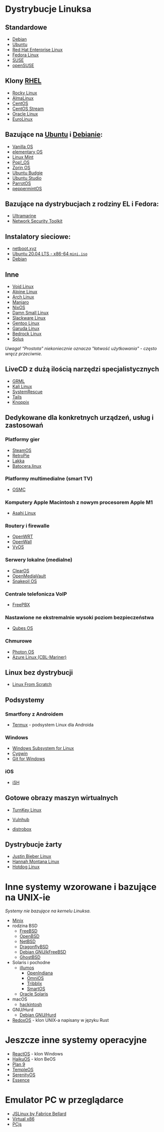 # Dystrybucje Linuksa

## Standardowe

* [Debian](https://www.debian.org/)
* [Ubuntu](https://ubuntu.com/)
* [Red Hat Enterprise Linux](https://www.redhat.com/en/technologies/linux-platforms/enterprise-linux)
* [Fedora Linux](https://fedoraproject.org/)
* [SUSE](https://www.suse.com/)
* [openSUSE](https://www.opensuse.org/)

## Klony [RHEL](https://www.redhat.com/en/technologies/linux-platforms/enterprise-linux)

* [Rocky Linux](https://rockylinux.org/)
* [AlmaLinux](https://almalinux.org/)
* [CentOS](https://www.centos.org/)
* [CentOS Stream](https://www.centos.org/centos-stream/)
* [Oracle Linux](https://www.oracle.com/linux/)
* [EuroLinux](https://en.euro-linux.com/eurolinux/what-is/)

## Bazujące na [Ubuntu](https://ubuntu.com/) i [Debianie](https://www.debian.org/):

* [Vanilla OS](https://vanillaos.org/)
* [elementary OS](https://elementary.io/)
* [Linux Mint](https://linuxmint.com/)
* [Pop!\_OS](https://pop.system76.com/)
* [Zorin OS](https://zorin.com/os/)
* [Ubuntu Budgie](https://ubuntubudgie.org/)
* [Ubuntu Studio](https://ubuntustudio.org/)
* [ParrotOS](https://www.parrotsec.org/)
* [peppermintOS](https://peppermintos.com/)

## Bazujące na dystrybucjach z rodziny EL i Fedora:

* [Ultramarine](https://ultramarine-linux.org/)
* [Network Security Toolkit](https://www.networksecuritytoolkit.org)

## Instalatory sieciowe:

- [netboot.xyz](https://netboot.xyz/)
- [Ubuntu 20.04 LTS - x86-64 `mini.iso`](http://archive.ubuntu.com/ubuntu/dists/focal/main/installer-amd64/current/legacy-images/netboot/)
- [Debian](https://www.debian.org/distrib/netinst)

## Inne

* [Void Linux](https://voidlinux.org/)
* [Alpine Linux](https://alpinelinux.org/)
* [Arch Linux](https://archlinux.org/)
* [Manjaro](https://manjaro.org/)
* [NixOS](https://nixos.org)
* [Damn Small Linux](https://www.damnsmalllinux.org)
* [Slackware Linux](http://www.slackware.com/)
* [Gentoo Linux](https://www.gentoo.org/)
* [Garuda Linux](https://garudalinux.org/)
* [Bedrock Linux](https://bedrocklinux.org/)
* [Solus](https://getsol.us/)

*Uwaga! "Prostota" niekoniecznie oznacza "łatwość użytkowania" - często wręcz przeciwnie.*

## LiveCD z dużą ilością narzędzi specjalistycznych

* [GRML](https://grml.org/)
* [Kali Linux](https://www.kali.org/)
* [SystemRescue](https://www.system-rescue.org/)
* [Tails](https://tails.boum.org/)
* [Knoppix](https://www.knopper.net/knoppix/)

## Dedykowane dla konkretnych urządzeń, usług i zastosowań

### Platformy gier

* [SteamOS](https://store.steampowered.com/steamos)
* [RetroPie](https://retropie.org.uk/)
* [Lakka](https://www.lakka.tv/)
* [Batocera.linux](https://batocera.org/)

### Platformy multimedialne (smart TV)

* [OSMC](https://osmc.tv/)

### Komputery Apple Macintosh z nowym procesorem Apple M1

* [Asahi Linux](https://asahilinux.org/)

### Routery i firewalle

* [OpenWRT](https://openwrt.org/)
* [OpenWall](https://www.openwall.com/)
* [VyOS](https://vyos.io/)

### Serwery lokalne (medialne)

* [ClearOS](https://www.clearos.com/)
* [OpenMediaVault](https://www.openmediavault.org/)
* [Snakeoil OS](https://www.snakeoil-os.net/)

### Centrale telefonicza VoIP

* [FreePBX](https://www.freepbx.org/)

### Nastawione ne ekstremalnie wysoki poziom bezpieczeństwa

* [Qubes OS](https://www.qubes-os.org/)

### Chmurowe

* [Photon OS](https://vmware.github.io/photon/)
* [Azure Linux (CBL-Mariner)](https://github.com/microsoft/azurelinux)

## Linux bez dystrybucji

* [Linux From Scratch](https://www.linuxfromscratch.org/)

## Podsystemy

### Smartfony z Androidem

* [Termux](https://termux.dev/) - podsystem Linux dla Androida

### Windows

* [Windows Subsystem for Linux](https://learn.microsoft.com/en-us/windows/wsl/about)
* [Cygwin](https://www.cygwin.com/)
* [Git for Windows](https://gitforwindows.org/)

### iOS

* [iSH](https://ish.app/)

## Gotowe obrazy maszyn wirtualnych

* [TurnKey Linux](https://www.turnkeylinux.org/)
* [Vulnhub](https://www.vulnhub.com/)

* [distrobox](https://github.com/89luca89/distrobox)

## Dystrybucje żarty

* [Justin Bieber Linux](https://biebian.sourceforge.net/)
* [Hannah Montana Linux](https://hannahmontana.sourceforge.net/)
* [Hotdog Linux](https://hotdoglinux.com/)

# Inne systemy wzorowane i bazujące na UNIX-ie

*Systemy nie bazujące na kernelu Linuksa.*

* [Minix](https://www.minix3.org/)
* rodzina BSD
    * [FreeBSD](https://www.freebsd.org/)
    * [OpenBSD](https://www.openbsd.org/)
    * [NetBSD](https://www.netbsd.org/)
    * [DragonflyBSD](https://www.dragonflybsd.org/)
    * [Debian GNU/kFreeBSD](https://www.debian.org/ports/kfreebsd-gnu/)
    * [GhostBSD](https://ghostbsd.org/)
* Solaris i pochodne
    * [illumos](https://illumos.org/)
        * [OpenIndiana](https://www.openindiana.org/)
        * [OmniOS](https://omnios.org/)
        * [Tribblix](http://www.tribblix.org/)
        * [SmartOS](https://www.tritondatacenter.com/smartos)
    * [Oracle Solaris](https://www.oracle.com/solaris/)
* macOS
    * [hackintosh](https://hackintosh.com/)
* GNU/Hurd
    * [Debian GNU/Hurd](https://www.debian.org/ports/hurd/)
* [RedoxOS](https://www.redox-os.org/) - klon UNIX-a napisany w języku Rust

# Jeszcze inne systemy operacyjne

* [ReactOS](https://reactos.org/) - klon Windows
* [HaikuOS](https://www.haiku-os.org/) - klon BeOS
* [Plan 9](https://p9f.org/)
* [TempleOS](https://templeos.org/)
* [SerenityOS](https://serenityos.org)
* [Essence](https://nakst.gitlab.io/essence)

# Emulator PC w przeglądarce

* [JSLinux by Fabrice Bellard](https://bellard.org/jslinux/)
* [Virtual x86](https://copy.sh/v86/)
* [PCjs](https://www.pcjs.org/)

